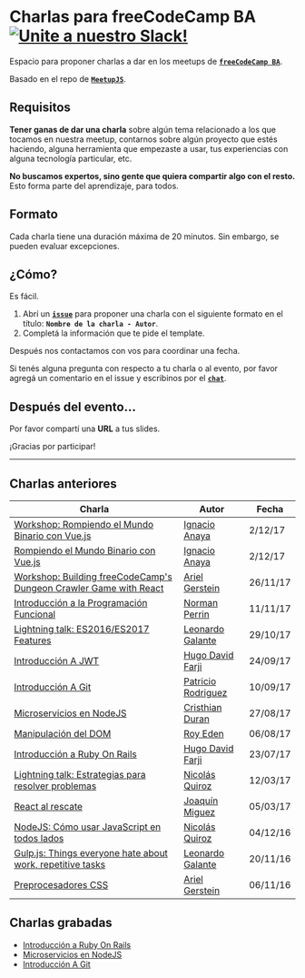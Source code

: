 # Charlas para freeCodeCamp BA [![Unite a nuestro Slack!](https://freecodecampba.herokuapp.com/badge.svg)](http://freecodecampba.org/chat)

Espacio para proponer charlas a dar en los meetups de **[`freeCodeCamp BA`](https://www.freecodecampba.org)**.

Basado en el repo de **[`MeetupJS`](https://github.com/meetupjs-ar/charlas/)**.

## Requisitos

**Tener ganas de dar una charla** sobre algún tema relacionado a los que tocamos en nuestra meetup, contarnos sobre algún proyecto que estés haciendo, alguna herramienta que empezaste a usar, tus experiencias con alguna tecnología particular, etc.

**No buscamos expertos, sino gente que quiera compartir algo con el resto.** Esto forma parte del aprendizaje, para todos.

## Formato

Cada charla tiene una duración máxima de 20 minutos. Sin embargo, se pueden evaluar excepciones.

## ¿Cómo?

Es fácil.

1. Abrí un **[`issue`](https://github.com/FreeCodeCampBA/charlas/issues)** para proponer una charla con el siguiente formato en el título: **`Nombre de la charla - Autor`**.
2. Completá la información que te pide el template.

Después nos contactamos con vos para coordinar una fecha.

Si tenés alguna pregunta con respecto a tu charla o al evento, por favor agregá un comentario en el issue y escribinos por el **[`chat`](https://freecodecampba.org/chat)**.

## Después del evento...

Por favor compartí una **URL** a tus slides.

¡Gracias por participar!

---

## Charlas anteriores

| Charla                                                                              | Autor                                                     | Fecha    |
| ----------------------------------------------------------------------------------- | --------------------------------------------------------- | -------- |
| [Workshop: Rompiendo el Mundo Binario con Vue.js](https://goo.gl/yxebhK) | [Ignacio Anaya](https://twitter.com/ianaya89)       | 2/12/17 |
| [Rompiendo el Mundo Binario con Vue.js](https://goo.gl/6s4Z9g) | [Ignacio Anaya](https://twitter.com/ianaya89)       | 2/12/17 |
| [Workshop: Building freeCodeCamp's Dungeon Crawler Game with React](https://goo.gl/ZRj6HH) | [Ariel Gerstein](https://twitter.com/arielger_) | 26/11/17 |
| [Introducción a la Programación Funcional](https://goo.gl/GkC3oE) | [Norman Perrin](https://twitter.com/NormanPerrinOK) | 11/11/17 |
| [Lightning talk: ES2016/ES2017 Features](https://goo.gl/BGXpWj) | [Leonardo Galante](https://twitter.com/lndgalante) | 29/10/17 |
| [Introducción A JWT](https://goo.gl/3aWahi) | [Hugo David Farji](https://twitter.com/hdf1986) | 24/09/17 |
| [Introducción A Git](https://goo.gl/d31sDM) | [Patricio Rodriguez](https://twitter.com/patao_) | 10/09/17 |
| [Microservicios en NodeJS](https://goo.gl/6JgJnT) | [Cristhian Duran](https://www.twitter.com/durancristhian) | 27/08/17 |
| [Manipulación del DOM](https://goo.gl/qybPK8) | [Roy Eden](https://twitter.com/royede) | 06/08/17 |
| [Introducción a Ruby On Rails](https://goo.gl/tV1p1i) | [Hugo David Farji](https://twitter.com/hdf1986) | 23/07/17 |
| [Lightning talk: Estrategias para resolver problemas](https://goo.gl/CKedSY) | [Nicolás Quiroz](https://twitter.com/_nhsz) | 12/03/17 |
| [React al rescate](https://goo.gl/kZiBUf) | [Joaquín Miguez](https://twitter.com/joaqtor) | 05/03/17 |
| [NodeJS: Cómo usar JavaScript en todos lados](https://goo.gl/oKugww) | [Nicolás Quiroz](https://twitter.com/_nhsz) | 04/12/16 |
| [Gulp.js: Things everyone hate about work, repetitive tasks](https://goo.gl/38mJub) | [Leonardo Galante](https://twitter.com/lndgalante) | 20/11/16 |
| [Preprocesadores CSS](https://goo.gl/3NaQMx) | [Ariel Gerstein](https://twitter.com/arielger_) | 06/11/16 |

## Charlas grabadas

* [Introducción a Ruby On Rails](https://www.youtube.com/watch?v=kDhoTB_fjzo)
* [Microservicios en NodeJS](https://www.youtube.com/watch?v=cdYatPKNYJA)
* [Introducción A Git](https://www.youtube.com/watch?v=4fbzjJH5LIQ)
